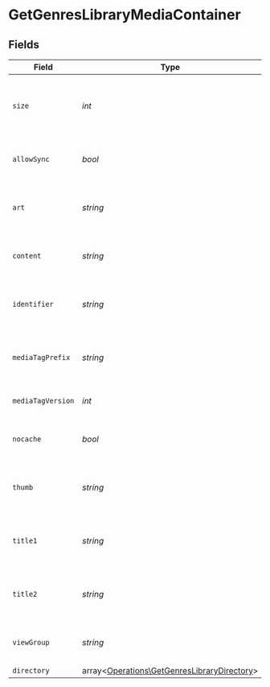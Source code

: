 # GetGenresLibraryMediaContainer


## Fields

| Field                                                                                               | Type                                                                                                | Required                                                                                            | Description                                                                                         | Example                                                                                             |
| --------------------------------------------------------------------------------------------------- | --------------------------------------------------------------------------------------------------- | --------------------------------------------------------------------------------------------------- | --------------------------------------------------------------------------------------------------- | --------------------------------------------------------------------------------------------------- |
| `size`                                                                                              | *int*                                                                                               | :heavy_check_mark:                                                                                  | Number of media items returned in this response.                                                    | 50                                                                                                  |
| `allowSync`                                                                                         | *bool*                                                                                              | :heavy_check_mark:                                                                                  | Indicates whether syncing is allowed.                                                               | false                                                                                               |
| `art`                                                                                               | *string*                                                                                            | :heavy_check_mark:                                                                                  | URL for the background artwork of the media container.                                              | /:/resources/show-fanart.jpg                                                                        |
| `content`                                                                                           | *string*                                                                                            | :heavy_check_mark:                                                                                  | The content type or mode.                                                                           | secondary                                                                                           |
| `identifier`                                                                                        | *string*                                                                                            | :heavy_check_mark:                                                                                  | An plugin identifier for the media container.                                                       | com.plexapp.plugins.library                                                                         |
| `mediaTagPrefix`                                                                                    | *string*                                                                                            | :heavy_check_mark:                                                                                  | The prefix used for media tag resource paths.                                                       | /system/bundle/media/flags/                                                                         |
| `mediaTagVersion`                                                                                   | *int*                                                                                               | :heavy_check_mark:                                                                                  | The version number for media tags.                                                                  | 1734362201                                                                                          |
| `nocache`                                                                                           | *bool*                                                                                              | :heavy_check_mark:                                                                                  | Specifies whether caching is disabled.                                                              | true                                                                                                |
| `thumb`                                                                                             | *string*                                                                                            | :heavy_check_mark:                                                                                  | URL for the thumbnail image of the media container.                                                 | /:/resources/show.png                                                                               |
| `title1`                                                                                            | *string*                                                                                            | :heavy_check_mark:                                                                                  | The primary title of the media container.                                                           | TV Series                                                                                           |
| `title2`                                                                                            | *string*                                                                                            | :heavy_check_mark:                                                                                  | The secondary title of the media container.                                                         | By Starring Actor                                                                                   |
| `viewGroup`                                                                                         | *string*                                                                                            | :heavy_check_mark:                                                                                  | Identifier for the view group layout.                                                               | secondary                                                                                           |
| `directory`                                                                                         | array<[Operations\GetGenresLibraryDirectory](../../Models/Operations/GetGenresLibraryDirectory.md)> | :heavy_minus_sign:                                                                                  | N/A                                                                                                 |                                                                                                     |